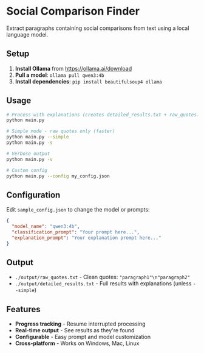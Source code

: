 # Social Comparison Finder

Extract paragraphs containing social comparisons from text using a local language model.

## Setup

1. **Install Ollama** from https://ollama.ai/download
2. **Pull a model**: `ollama pull qwen3:4b`
3. **Install dependencies**: `pip install beautifulsoup4 ollama`

## Usage

```bash
# Process with explanations (creates detailed_results.txt + raw_quotes.txt)
python main.py

# Simple mode - raw quotes only (faster)
python main.py --simple
python main.py -s

# Verbose output
python main.py -v

# Custom config
python main.py --config my_config.json
```

## Configuration

Edit `sample_config.json` to change the model or prompts:

```json
{
  "model_name": "qwen3:4b",
  "classification_prompt": "Your prompt here...",
  "explanation_prompt": "Your explanation prompt here..."
}
```

## Output

- `./output/raw_quotes.txt` - Clean quotes: `"paragraph1"\n"paragraph2"`
- `./output/detailed_results.txt` - Full results with explanations (unless `--simple`)

## Features

- **Progress tracking** - Resume interrupted processing
- **Real-time output** - See results as they're found
- **Configurable** - Easy prompt and model customization
- **Cross-platform** - Works on Windows, Mac, Linux
